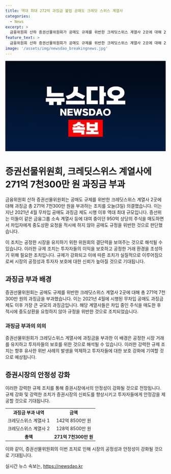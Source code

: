 ```yaml
---
title: 역대 최대 272억 과징금 불법 공매도 크레딧 스위스 계열사
categories:
  - News
excerpt: >
  금융위원회 산하 증권선물위원회가 공매도 규제를 위반한 크레딧스위스 계열사 2곳에 대해 271억 7천300만 원의 과징금을 부과했다. 2021년 4월 이후로 역대 최대 규모의 조치로, 증권선물위원회는 이들이 950억 상당의 주식을 매도하면서 중도상환 요청을 적시에 하지 않아 공매도 규정을 위반한 것으로 결론 내렸다. SBS Biz는 누구나 제보할 수 있으니, 여러분의 제보를 기다리고 있다.
feature_text: >
  금융위원회 산하 증권선물위원회가 공매도 규제를 위반한 크레딧스위스 계열사 2곳에 대해 271억 7천300만 원의 과징금을 부과했다. 2021년 4월 이후로 역대 최대 규모의 조치로, 증권선물위원회는 이들이 950억 상당의 주식을 매도하면서 중도상환 요청을 적시에 하지 않아 공매도 규정을 위반한 것으로 결론 내렸다. SBS Biz는 누구나 제보할 수 있으니, 여러분의 제보를 기다리고 있다.
image: '/assets/img/newsdao_breakingnews.jpg'
---
```


<p><img src="/assets/img/newsdao_breakingnews.jpg" alt="bookingtag 속보" /></p>

<h1>증권선물위원회, 크레딧스위스 계열사에 271억 7천300만 원 과징금 부과</h1>

<p data-ke-size="size16">금융위원회 산하 증권선물위원회는 공매도 규제를 위반한 크레딧스위스 계열사 2곳에 대해 과징금 총 271억 7천300만 원을 부과하는 조치를 오늘(3일) 의결했습니다. 이는 지난 2021년 4월 무차입 공매도 과징금 제도 시행 이후 역대 최대 규모입니다. 증선위는 이들이 같은 금융그룹 소속 계열사 등에 대여 중이던 950억 상당의 주식을 매도하면서 차입자에게 중도상환 요청을 적시에 하지 않아 공매도 규정을 위반한 것으로 판단했습니다.</p>

<p data-ke-size="size16">이 조치는 공정한 시장을 유지하기 위한 위원회의 결단력을 보여주는 것으로 해석될 수 있습니다. 이러한 규제 조치는 투자자들의 이익을 보호하고 공정한 거래 환경을 조성하기 위해 필요한 조치입니다. 규제가 강화되고 이에 따른 조치가 실질적으로 이루어짐으로써 시장의 공정성과 투자자 보호에 대한 신뢰가 높아질 것으로 기대됩니다.</p>

<h2 data-ke-size="size26">과징금 부과 배경</h2>

<p data-ke-size="size16">증권선물위원회는 공매도 규제를 위반한 크레딧스위스 계열사 2곳에 대해 총 271억 7천300만 원의 과징금을 부과했습니다. 이는 2021년 4월에 시행된 무차입 공매도 과징금 제도 이후 가장 큰 규모의 과징금입니다. 해당 계열사들은 차입 중인 주식을 매도한 후 적시에 중도상환을 요청하지 않아 규정을 위반한 것으로 조치되었습니다.</p>

<h3 data-ke-size="size24">과징금 부과의 의의</h3>

<p data-ke-size="size16">증권선물위원회가 크레딧스위스 계열사에 과징금을 부과한 이 배경은 공정한 시장 거래를 유지하고 투자자들의 보호를 위한 것으로 해석될 수 있습니다. 이러한 강력한 규제 조치는 향후 유사한 위반 사례의 발생을 억제하고 투자자들에 대한 보호 강화에 기여할 것으로 예상됩니다.</p>

<h2 data-ke-size="size26">증권시장의 안정성 강화</h2>

<p data-ke-size="size16">이러한 강력한 규제 조치를 통해 증권시장에서의 안정성이 강화될 것으로 전망됩니다. 규제 강화 및 강력한 조치가 증권시장의 신뢰도를 향상시키고 투자자들에게 안정감을 제공할 것으로 기대됩니다.</p>

<table>
<tbody>
<tr>
<td style="text-align: center; height: 17px;"><b>과징금 부과 내역</b></td>
<td style="text-align: center; height: 17px;"><b>금액</b></td>
</tr>
<tr>
<td style="text-align: center; height: 17px;">크레딧스위스 계열사 1</td>
<td style="text-align: center; height: 17px;">142억 8500만 원</td>
</tr>
<tr>
<td style="text-align: center; height: 17px;">크레딧스위스 계열사 2</td>
<td style="text-align: center; height: 17px;">128억 8500만 원</td>
</tr>
<tr>
<td style="text-align: center; height: 17px;"><b>총액</b></td>
<td style="text-align: center; height: 17px;"><b>271억 7천300만 원</b></td>
</tr>
</tbody>
</table>

<p data-ke-size="size16">이와 같이, 증권선물위원회의 이번 조치로 인해 시장의 공정성과 안정성이 강화될 것으로 기대됩니다.</p>
실시간 뉴스 속보는, <a href="https://newsdao.kr" rel="dofollow">https://newsdao.kr</a>


